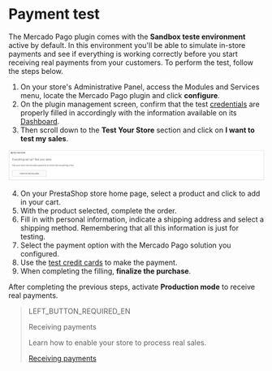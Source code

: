 # Payment test
 
The Mercado Pago plugin comes with the **Sandbox teste environment** active by default. In this environment you'll be able to simulate in-store payments and see if everything is working correctly before you start receiving real payments from your customers. To perform the test, follow the steps below.
 
1. On your store's Administrative Panel, access the Modules and Services menu, locate the Mercado Pago plugin and click **configure**.
2. On the plugin management screen, confirm that the test [credentials](https://www.mercadopago[FAKER][URL][DOMAIN]/developers/en/guides/resources/credentials) are properly filled in accordingly with the information available on its [Dashboard](https://www.mercadopago.com.br/developers/panel).
3. Then scroll down to the **Test Your Store** section and click on **I want to test my sales**.
 
![Testing payments](/images/prestashop/teste_pagto_en.png)
 
4. On your PrestaShop store home page, select a product and click to add in your cart.
5. With the product selected, complete the order.
6. Fill in with personal information, indicate a shipping address and select a shipping method. Remembering that all this information is just for testing.
7. Select the payment option with the Mercado Pago solution you configured.
8. Use the [test credit cards](https://www.mercadopago.[FAKER][URL][DOMAIN]/developers/en/guides/resources/localization/local-cards) to make the payment.
9. When completing the filling, **finalize the purchase**.
 
After completing the previous steps, activate **Production mode** to receive real payments.
 
> LEFT_BUTTON_REQUIRED_EN
>
> Receiving payments
>
> Learn how to enable your store to process real sales.
>
> [Receiving payments](https://www.mercadopago[FAKER][URL][DOMAIN]/developers/en/guides/plugins/prestashop/receive-payments)
